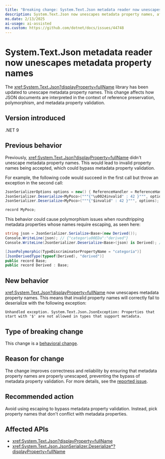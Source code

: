 ```yaml
---
title: "Breaking change: System.Text.Json metadata reader now unescapes metadata property names"
description: System.Text.Json now unescapes metadata property names, affecting reference preservation and metadata property validation.
ms.date: 2/13/2025
ai-usage: ai-assisted
ms.custom: https://github.com/dotnet/docs/issues/44748
---
```


# System.Text.Json metadata reader now unescapes metadata property names

The <xref:System.Text.Json?displayProperty=fullName> library has been updated to unescape metadata property names. This change affects how JSON documents are interpreted in the context of reference preservation, polymorphism, and metadata property validation.

## Version introduced

.NET 9

## Previous behavior

Previously, <xref:System.Text.Json?displayProperty=fullName> didn't unescape metadata property names. This would lead to invalid property names being accepted, which could bypass metadata property validation.

For example, the following code would succeed in the first call but throw an exception in the second call:

```csharp
JsonSerializerOptions options = new() { ReferenceHandler = ReferenceHandler.Preserve };
JsonSerializer.Deserialize<MyPoco>("""{"\u0024invalid" : 42 }""", options);
JsonSerializer.Deserialize<MyPoco>("""{"$invalid" : 42 }""", options);

record MyPoco;
```

This behavior could cause polymorphism issues when roundtripping metadata properties whose names require escaping, as seen here:

```csharp
string json = JsonSerializer.Serialize<Base>(new Derived());
Console.WriteLine(json); // {"categor\u00EDa":"derived"}
Console.WriteLine(JsonSerializer.Deserialize<Base>(json) is Derived); // False

[JsonPolymorphic(TypeDiscriminatorPropertyName = "categoría")]
[JsonDerivedType(typeof(Derived), "derived")]
public record Base;
public record Derived : Base;
```

## New behavior

<xref:System.Text.Json?displayProperty=fullName> now unescapes metadata property names. This means that invalid property names will correctly fail to deserialize with the following exception:

```output
Unhandled exception. System.Text.Json.JsonException: Properties that start with '$' are not allowed in types that support metadata.
```

## Type of breaking change

This change is a [behavioral change](../../categories.md#behavioral-change).

## Reason for change

The change improves correctness and reliability by ensuring that metadata property names are properly unescaped, preventing the bypass of metadata property validation. For more details, see the [reported issue](https://github.com/dotnet/runtime/issues/112288).

## Recommended action

Avoid using escaping to bypass metadata property validation. Instead, pick property names that don't conflict with metadata properties.

## Affected APIs

* <xref:System.Text.Json?displayProperty=fullName>
* <xref:System.Text.Json.JsonSerializer.Deserialize*?displayProperty=fullName>
